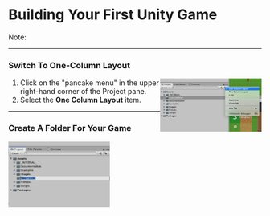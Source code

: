 # Building Your First Unity Game

Note:

---

### Switch To One-Column Layout

<img src="assets/one-column-layout.png" width="40%" align="right">

1. Click on the "pancake menu" in the upper right-hand corner of the Project pane.
1. Select the **One Column Layout** item.

---

### Create A Folder For Your Game

<img src="assets/new-folder.png" width="40%" float="right">
